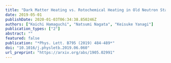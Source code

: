 ```yaml
---
title: "Dark Matter Heating vs. Rotochemical Heating in Old Neutron Stars"
date: 2019-05-01
publishDate: 2020-01-03T06:34:38.850246Z
authors: ["Koichi Hamaguchi", "Natsumi Nagata", "Keisuke Yanagi"]
publication_types: ["2"]
abstract: ""
featured: false
publication: "*Phys. Lett. B795 (2019) 484-489*"
doi: "10.1016/j.physletb.2019.06.060"
url_preprint: "https://arxiv.org/abs/1905.02991"
---
```


